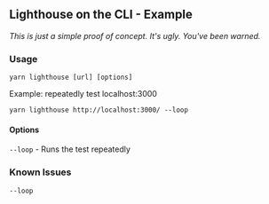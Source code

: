 ## Lighthouse on the CLI - Example

_This is just a simple proof of concept. It's ugly. You've been warned._

### Usage

```
yarn lighthouse [url] [options]
```

Example: repeatedly test localhost:3000

```
yarn lighthouse http://localhost:3000/ --loop
```

#### Options

`--loop` - Runs the test repeatedly

### Known Issues

`--loop`